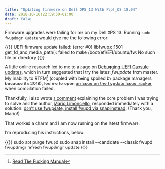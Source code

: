 ```yaml
---
title: "Updating firmware on Dell XPS 13 With Pop!_OS 18.04"
date: 2018-10-16T22:59:30+01:00
draft: false
---
```


Firmware upgrades were failing for me on my Dell XPS 13. Running `sudo fwupdmgr update` would give me the following error:

{{<highlight bash>}}
UEFI firmware update failed: {error #0} libfwup.c:1501 get_fd_and_media_path(): failed to make /boot/efi/EFI/ubuntu/fw: No such file or directory
{{</highlight>}}

A little online research led to me to a page on [Debugging UEFI Capsule updates](https://github.com/rhboot/fwupdate/wiki/Debugging-UEFI-Capsule-updates), which in turn suggested that I try the latest _fwupdate_ from master. My inability to RTFM[^1] (coupled with being spoiled by package managers because it’s 2018), led me to open [an issue on the fwpdate issue tracker](https://github.com/rhboot/fwupdate/issues/123) when compilation failed.

Thankfully, I also wrote [a comment](https://github.com/rhboot/fwupdate/issues/123#issuecomment-430410732) explaining the core problem I was trying to solve and the author, [Mario Limonciello](https://github.com/superm1), responded immediately with a solution: [don’t use fwupdate, install fwupd via snap instead](https://github.com/rhboot/fwupdate/issues/123#issuecomment-430411563). (Thank you, Mario!)

That worked a charm and I am now running on the latest firmware.

I’m reproducing his instructions, below:

{{<highlight bash>}}
sudo apt purge fwupd
sudo snap install --candidate --classic fwupd
fwupdmgr refresh
fwupdmgr update
{{</highlight>}}

[^1]: [Read The Fucking Manual](https://en.wikipedia.org/wiki/RTFM)